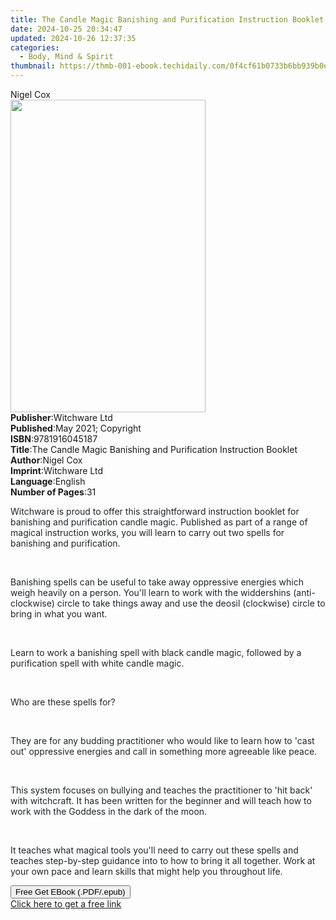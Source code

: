```yaml
---
title: The Candle Magic Banishing and Purification Instruction Booklet | Free Book
date: 2024-10-25 20:34:47
updated: 2024-10-26 12:37:35
categories:
  - Body, Mind & Spirit
thumbnail: https://thmb-001-ebook.techidaily.com/0f4cf61b0733b6bb939b0e8c31abe77ea84615d2fadb59c0d2a5b15d60f26369.jpg
---
```

<main id="book-container">
  <div class="flex flex-col">
    <div class="book-brief flex-1 py-6 px-4 sm:p-6 md:py-10 md:px-8">
      <!-- brief-->
      <div class="book-brief-main">Nigel Cox</div>
    </div>
    <div
      class="book-meta-info flex-1 grid gap-4 col-start-1 col-end-3 row-start-1 sm:mb-6 sm:grid-cols-4 lg:gap-6 lg:col-start-2 lg:row-end-6 lg:row-span-6 lg:mb-0"
    >
      <div
        class="book-meta-info-left place-content-center mt-4 p-4 text-sm leading-6 col-start-2 col-span-2 dark:text-slate-400"
      >
        <img
          class="w-full h-500 object-cover rounded-lg sm:h-255 sm:col-span-2 lg:col-span-full"
          src="https://img-001-ebook.techidaily.com/a09f13d55bc95f6a287f0a6d583279bacf92cdf8e59a8b7f1cc6848b43b76601.jpg"
          alt=""
          width="312"
          height="500"
        />
      </div>
      <div
        class="book-meta-info-right mt-2 col-start-1 row-start-2 col-span-3 self-center"
      >
        <!-- meta data  -->
        <div class="flex flex-col px-4 md:px-8">
          <div class="flex-1">
            <strong>Publisher</strong>:<span class="px-2">Witchware Ltd</span>
          </div>
          <div class="flex-1">
            <strong>Published</strong>:<span class="px-2"
              >May 2021; Copyright</span
            >
          </div>
          <div class="flex-1">
            <strong>ISBN</strong>:<span class="px-2">9781916045187</span>
          </div>
          <div class="flex-1">
            <strong>Title</strong>:<span class="px-2"
              >The Candle Magic Banishing and Purification Instruction
              Booklet</span
            >
          </div>
          <div class="flex-1">
            <strong>Author</strong>:<span class="px-2">Nigel Cox</span>
          </div>
          <div class="flex-1">
            <strong>Imprint</strong>:<span class="px-2">Witchware Ltd</span>
          </div>
          <div class="flex-1">
            <strong>Language</strong>:<span class="px-2">English</span>
          </div>
          <div class="flex-1">
            <strong>Number of Pages</strong>:<span class="px-2">31</span>
          </div>
        </div>
      </div>
    </div>
    <div class="book-description flex-1 py-6 px-4 sm:p-6 md:py-10 md:px-8">
      <div class="book-description-main">
        <div accordion-content="" id="description">
          <p>
            <span style="color: rgb(33, 37, 41)"
              >Witchware is proud to offer this straightforward instruction
              booklet for banishing and purification candle magic. Published as
              part of a range of magical instruction works, you will learn to
              carry out two spells for banishing and purification.</span
            >
          </p>
          <p><br /></p>
          <p>
            <span style="color: rgb(33, 37, 41)"
              >Banishing spells can be useful to take away oppressive energies
              which weigh heavily on a person. You'll learn to work with the
              widdershins (anti-clockwise) circle to take things away and use
              the deosil (clockwise) circle to bring in what you want.</span
            >
          </p>
          <p><br /></p>
          <p>
            <span style="color: rgb(33, 37, 41)"
              >Learn to work a banishing spell with black candle magic, followed
              by a purification spell with white candle magic.</span
            >
          </p>
          <p><br /></p>
          <p>
            <span style="color: rgb(33, 37, 41)"
              >Who are these spells for?</span
            >
          </p>
          <p><br /></p>
          <p>
            <span style="color: rgb(33, 37, 41)"
              >They are for any budding practitioner who would like to learn how
              to 'cast out' oppressive energies and call in something more
              agreeable like peace.</span
            >
          </p>
          <p><br /></p>
          <p>
            <span style="color: rgb(33, 37, 41)"
              >This system focuses on bullying and teaches the practitioner to
              'hit back' with witchcraft. It has been written for the beginner
              and will teach how to work with the Goddess in the dark of the
              moon.</span
            >
          </p>
          <p><br /></p>
          <p>
            <span style="color: rgb(33, 37, 41)"
              >It teaches what magical tools you'll need to carry out these
              spells and teaches step-by-step guidance into to how to bring it
              all together. Work at your own pace and learn skills that might
              help you throughout life.</span
            >
          </p>
        </div>
        <div class="accordion-fader"></div>
      </div>
    </div>
    <div class="book-excerpts flex-1 py-6 px-4 sm:p-6 md:py-10 md:px-8"></div>
    <div
      class="book-about-author flex-1 py-6 px-4 sm:p-6 md:py-10 md:px-8"
    ></div>
    <div class="book-free-get flex-1 py-6 px-4 sm:p-6 md:py-10 md:px-8">
      <button
        id="btn-free-get"
        class="bg-blue-500 hover:bg-blue-700 text-white font-bold py-2 px-4 rounded"
      >
        Free Get EBook (.PDF/.epub)
      </button>
      <div id="countdown-display" class="px-2 text-lg mt-2"></div>
      <a
        id="free-link"
        class="hidden bg-blue-500 hover:bg-blue-700 text-white font-bold py-2 px-4 rounded"
        href="https://www.ebooks.com/en-us/book/210301482/the-candle-magic-banishing-and-purification-instruction-booklet/nigel-cox/"
        target="_blank"
        >Click here to get a free link</a
      >
    </div>
    <script>
      let countdownTime = 0;
      let countdownInterval = null;
      document
        .getElementById('btn-free-get')
        .addEventListener('click', startCountdown);
      function startCountdown() {
        countdownTime = new Date().getTime() + 60000 * 3;
        countdownInterval = setInterval(updateCountdown, 1000);
        document.getElementById('btn-free-get').disabled = true;
        document
          .getElementById('btn-free-get')
          .classList.add('bg-gray-500', 'cursor-not-allowed');
      }
      function updateCountdown() {
        let currentTime = new Date().getTime();
        let timeLeft = countdownTime - currentTime;
        let secondsLeft = Math.floor(timeLeft / 1000);
        document.getElementById('countdown-display').innerHTML =
          `Remaining time: ${secondsLeft} seconds.`;
        if (secondsLeft <= 0) {
          clearInterval(countdownInterval);
          document.getElementById('btn-free-get').classList.add('hidden');
          document.getElementById('free-link').classList.remove('hidden');
          document.getElementById('countdown-display').innerHTML = '';
        }
      }
    </script>
  </div>
</main>
